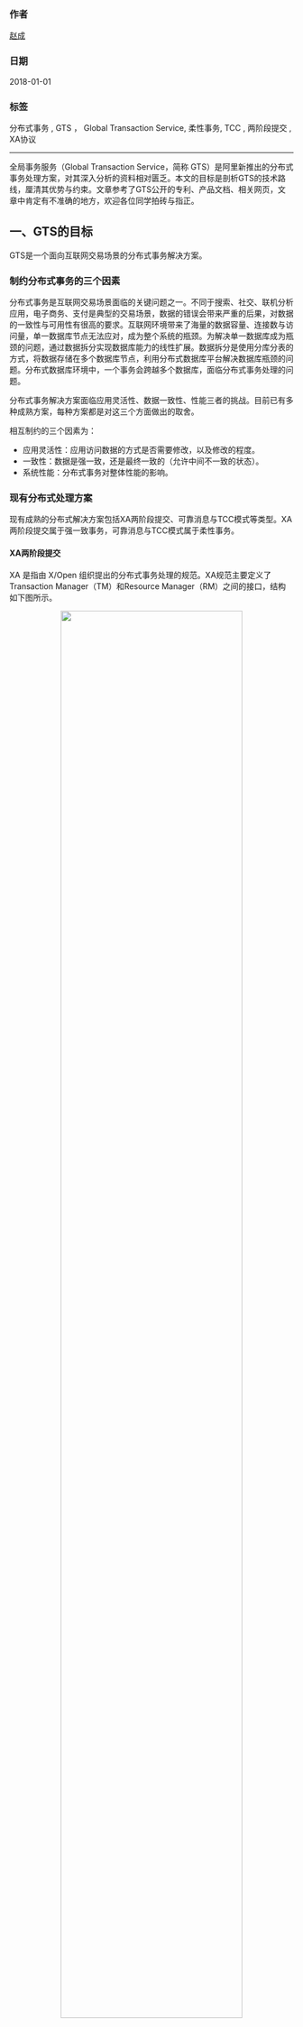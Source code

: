 ### 作者
[赵成](https://github.com/ChengXiaoZ)

### 日期               
2018-01-01

### 标签              
分布式事务 , GTS ， Global Transaction Service, 柔性事务, TCC , 两阶段提交 , XA协议

----

全局事务服务（Global Transaction Service，简称 GTS）是阿里新推出的分布式事务处理方案，对其深入分析的资料相对匮乏。本文的目标是剖析GTS的技术路线，厘清其优势与约束。文章参考了GTS公开的专利、产品文档、相关网页，文章中肯定有不准确的地方，欢迎各位同学拍砖与指正。

## 一、GTS的目标
GTS是一个面向互联网交易场景的分布式事务解决方案。

### 制约分布式事务的三个因素
分布式事务是互联网交易场景面临的关键问题之一。不同于搜索、社交、联机分析应用，电子商务、支付是典型的交易场景，数据的错误会带来严重的后果，对数据的一致性与可用性有很高的要求。互联网环境带来了海量的数据容量、连接数与访问量，单一数据库节点无法应对，成为整个系统的瓶颈。为解决单一数据库成为瓶颈的问题，通过数据拆分实现数据库能力的线性扩展。数据拆分是使用分库分表的方式，将数据存储在多个数据库节点，利用分布式数据库平台解决数据库瓶颈的问题。分布式数据库环境中，一个事务会跨越多个数据库，面临分布式事务处理的问题。

分布式事务解决方案面临应用灵活性、数据一致性、性能三者的挑战。目前已有多种成熟方案，每种方案都是对这三个方面做出的取舍。

相互制约的三个因素为：

* 应用灵活性：应用访问数据的方式是否需要修改，以及修改的程度。
* 一致性：数据是强一致，还是最终一致的（允许中间不一致的状态）。
* 系统性能：分布式事务对整体性能的影响。

### 现有分布式处理方案
现有成熟的分布式解决方案包括XA两阶段提交、可靠消息与TCC模式等类型。XA两阶段提交属于强一致事务，可靠消息与TCC模式属于柔性事务。

#### XA两阶段提交
XA 是指由 X/Open 组织提出的分布式事务处理的规范。XA规范主要定义了Transaction Manager（TM）和Resource Manager（RM）之间的接口，结构如下图所示。


<div align=center><img width="80%" height="80%" src="https://raw.githubusercontent.com/ChengXiaoZ/docs/master/media/2018-01-01-XA.png"/></div>

XA协议的流程可大致分为三个步骤：
* 步骤1：APP向TM创建全局事务，TM向APP返回全局事务号。
* 步骤2：APP使用全局事务号，访问RM的资源（当RM为数据库时，资源访问就是SQL操作）。当RM第一次收到访问时，使用该全局事务号向TM注册，TM返回事务分支事务号。
* 步骤3：APP向TM发出全局事务提交请求，TM与参与事务的RM通信，进行提交处理，全部完成后，向APP返回结果。

TM与RM之间的提交处理，采用两阶段提交协议。TM在第一阶段对所有的参与事务的RM请求“预备”操作，达成关于分布式事务一致性的共识。事务参与者必须完成所有的约束检查，并且确保后续提交或放弃时所需要的数据已持久化。在第二阶段，根据之前达到的提交或放弃的共识，请求所有参事务的RM完成相应的操作。

提交事务的过程中需要在多个资源节点之间进行协调，而各节点对锁资源的释放必须等到事务最终提交时，所以两阶段提交在执行同样的事务时会比一阶段提交消耗更多的时间。当事务并发量达到一定数量时，就会出现大量事务积压甚至出现死锁，系统性能和处理吞吐量就会严重下滑。


#### 可靠消息
可靠消息的一种可能实现的结构如下图。

<div align=center><img width="50%" height="50%" src="https://raw.githubusercontent.com/ChengXiaoZ/docs/master/media/2018-01-01-MSG-DT.png"/></div>

说明：
* 业务处理服务在业务事务提交前，向实时消息服务请求发送消息，实时消息服务只记录消息数据，而不真正发送。
* 业务处理服务在业务事务提交后，向实时消息服务确认发送。只有在得到确认发送指令后，实时消息服务才真正发送消息。
* 业务处理服务在业务事务回滚后，向实时消息服务取消发送。
* 消息状态确认系统定期找到未确认发送或回滚发送的消息，向业务处理服务询问消息状态，业务处理服务根据消息ID或消息内容确定该消息是否有效。

通过消息进行事务异步的方式，可以保证业务数据操作和消息的发送同时执行成功或失败，保持了事务的最终一致性。

采用可靠消息的方式，在两个事务间实现分布式事务时，可以很好地满足事务最终一致性以及事务的回滚，但如果一个事务上下文中超过两个事务操作后，需要开发人员实现整个事务流程的操作日志的记录、每个事务分支的回滚以及整个流程的准确调度。

#### TCC模式
TCC模式为全局事务执行提供了一个框架，开发人员只需要实现每个事务分支的回滚，不需要记录整个事务流程的操作日志。TCC模式结构如下图。

<div align=center><img width="80%" height="80%" src="https://raw.githubusercontent.com/ChengXiaoZ/docs/master/media/2018-01-01-TCC.jpeg"/></div>

说明：
* 一个完整的业务活动由一个主业务服务与若干从业务服务组成。
* 主业务服务负责发起并完成整个业务活动。
* 从业务服务提供TCC型业务操作。
* 业务活动管理器控制业务活动的一致性，它登记业务活动中的操作，并在业务活动提交时确认所有的TCC型操作的confirm操作，在业务活动取消时调用所有TCC型操作的cancel操作。

TCC业务包括两个阶段完成：
* 第一阶段：主业务服务分别调用所有从业务的 try 操作，并在活动管理器中登记所有从业务服务。当所有从业务服务的 try 操作都调用成功或者某个从业务服务的 try 操作失败，进入第二阶段。
* 第二阶段：活动管理器根据第一阶段的执行结果来执行 confirm 或 cancel 操作。
如果第一阶段所有 try 操作都成功，则活动管理器调用所有从业务活动的 confirm操作。否则调用所有从业务服务的 cancel 操作。

#### 小结
可靠消息与TCC模式通过避免XA两阶段提交对数据资源的长期锁定提升了性能，通过在数据库外部实现事务机制达到了最终一致性，但牺牲了应用灵活性，需要开发人员实现事务检查与回滚的细节，面临着花费大量精力保证应用正确性的问题。

GTS目标是在性能开销可接受的情况下，由GTS统一处理全局事务的故障恢复与并发控制，对应用开发屏蔽事务处理的细节，从而提升应用的灵活性与数据的一致性。

## 二、GTS的技术路线

GTS采用基于XA架构优化的技术路线，在保留XA架构灵活性的优点下，通过将XA提交中的第一阶段与第二阶段解耦，将提交过程转换为第一阶段本地事务提交+第二阶段异步清理的方式，从而提供提升系统性能，同时通过在GTS内部维护应用级别的日志与锁信息，实现了全局事务的回滚与并发控制。

GTS方案认为XA性能低效的根本原因是采用了阻塞协议。在分布式事务提交的第一阶段等待最慢的一个事务分支完成，即使在不存在锁冲突的情况下，各事务分支的数据库连接依然会被挂起所占用的资源都不能够释放，以防止全局事务提交前释放资源所造成的数据不一致。对于业务流量极高的大规模互联网企业，难以接受 XA 两阶段提交协议所带来的巨大性能开销。

GTS架构包含的组件与XA完全相同，示意架构如下图。

<div align=center><img width="80%" height="80%" src="https://raw.githubusercontent.com/ChengXiaoZ/docs/master/media/2018-01-01-GTS-CONCEPTS-ARCH.png"/></div>

GTS全局事务处理流程与XA一致，也包括全局事务注册、数据访问与全局事务提交三个步骤，但在第二步与第三步的内部处理上与XA不同：
* 第二步数据访问中，各事务分支完成数据操作的同时，会将全局事务信息（锁与日志信息）存储在当前数据库的表中。
* 第三步全局事务提交中，采用一阶段本地事务提交+二阶段异步清理的方式。首先对各数据库做本地事务的提交，并释放数据库连接等系统资源，然后，向TM发出全局事务提交请求，TM收到请求后，立即返回成功，TM后续实际工作是对各个数据库使用全局事务标识符进行全局事务信息的清理。

GTS与XA在全局事务的故障恢复处理与并发控制采用了不同的实现机制：
* XA两阶段协议是基于数据库内核的日志与锁信息实现全局事务的回滚与并发控制。由于GTS一阶段本地事务提交中，会直接提交本地事务并释放连接，此时数据库内核的日志与锁表对全局事务不再有效。在第二步中，GTS会将日志和锁信息存储在表中，当事务本地提交后，日志和锁信息被持久化保存，用于实现全局事务的并发控制与故障恢复。
* GTS的故障恢复只有UNDO操作没有REDO操作，日志表中存储了UNDO需要的信息，包括行记录标识、全局事务号、镜像查询语句、操作的前像与操作的后像。当发生故障时，对于已经本地提交的数据库，从UNDO表中找到修改的记录，记录的操作前像和操作后像，使用镜像查询语句从数据库中读取该记录的当前值。如果当前值与记录操作后像相同，则直接使用操作前像进行恢复，否则报警，进行人工处理。
* GTS的全局锁表中存储了记录的加锁信息。封锁的粒度是行（记录），锁的类型包括共享锁和互斥锁，对于同一个记录，加锁的规则是共享锁与共享锁不冲突，共享锁与互斥锁冲突、互斥锁与互斥锁冲突。对插入(INSERT)、修改(UPDATE)、删除(DELETE)、更新模式的锁定查询(SELECT… FOR UPDATE) 操作加互斥锁。对于共享模式的锁定查询 (SELECT…LOCK IN SHARE MODE) 操作加共享锁。若没有锁冲突，在GTS锁表中，增加一行记录，表示加锁成功。
* GTS的默认隔离级别为读未提交（脏数据），使用SELECT… FOR UPDATE和SELECT…LOCK IN SHARE MODE，可使查询隔离级别提升至读已提交。


## 三、GTS的架构与处理流程

### 架构
下图描述了GTS一种可能的实现架构。

<div align=center><img width="80%" height="80%" src="https://raw.githubusercontent.com/ChengXiaoZ/docs/master/media/2018-01-01-GTS-IMP-ARCH.png"/></div>

与XA架构相同，GTS架构由应用、事务管理器、资源管理器三个部分组成。资源管理器由事务分支处理模块、镜像查询构造模块、并发控制模块、恢复控制模块，以及存储在数据库中的GTS事务信息（GTS锁表与GTS日志表）等组成。

* 事务分支处理模块：是资源管理器的外部接口，并完成内部各模块的调用。
* 镜像查询构造模块：从Insert、Update、Delete语句，生成该操作对应记录集的镜像查询语句。例如table_name表包含两个字段column1和column2，column1为主键，则镜像查询语句为select column1, column2 from table_name where column1=v1。
* 并发控制模块：基于GTS事务锁表，维护读写并发控制。锁表定义如下：

字段名|字段类型|字段描述|
---|---|---
ID|整数|自增主键
TABLE_NAME|字符串|表名
KEY_VALUE|整数|数据行ID
XID|字符串|全局事务标识
XLOCK|整数|互斥锁标记
SLOCK|整数|共享锁标记
BRANCH_ID|整数|事务分支标识

* 恢复控制模块：基于GTS日志表，进行故障恢复。 日志表定义如下：

字段名|字段类型|字段描述|
---|---|---
ID|整数|自增主键
GMT_CREATE|时间|创建时间
GMT_MODIFIED|datetime|修改时间
XID|整数|全局事务ID
BRANCH_ID|整数|分支事务ID
ROLLBACK_INFO|longblob|查询语句、前像与后像
STATUS|整数|状态
SERVER|字符串|分支所在DB IP

### 主要流程序列图
分别描述了insert/delete/update操作、读已提交操作、提交操作和回滚操作等四个操作的序列图（一种可能的实现方式）。

#### insert/delete/update操作流程序列图
<div align=center><img width="80%" height="80%" src="https://raw.githubusercontent.com/ChengXiaoZ/docs/master/media/2018-01-01-SEQ-INSERT-DEL-UPDATE.png"/></div>

#### 读已提交操作流程序列图

<div align=center><img width="80%" height="80%" src="https://raw.githubusercontent.com/ChengXiaoZ/docs/master/media/2018-01-01-SEQ-READ-COMMIT.png"/></div>

#### 提交操作流程序列图

<div align=center><img width="80%" height="80%" src="https://raw.githubusercontent.com/ChengXiaoZ/docs/master/media/2018-01-01-SEQ-COMMIT.png"/></div>

#### 回滚操作流程序列图

<div align=center><img width="80%" height="80%" src="https://raw.githubusercontent.com/ChengXiaoZ/docs/master/media/2018-01-01-SEQ-ROLLBACK.png"/></div>

### 阿里官方案例

GTS产品网站给出了一个交易类事务中最典型的[转账案例](https://yq.aliyun.com/articles/211919?spm=5176.100239.blogcont213637.15.OaOzwC)

* A和B两个用户的数据分别位于一个DRDS实例的两个不同分库中，用50个进程并发进行 A转账给3，每个进程转账10次，每次转账金额在1到10之间随机生成，转账过程中模拟了3%的网络异常，使用GTS事务保证了A和B钱的总数不变。

* 从代码上可看出，只需增加一条开启GTS的sql语句，就将单机事务应用提升至分布式事务，体现出很好的应用灵活性。测试中转账事务执行500次，成功490次，失败10次。转账结束10秒后，查询账户金额总数正确。

2017云栖大会 GTS产品介绍中，给出了使用GTS与不使用事务（1PC）[测试对比](https://yq.aliyun.com/articles/106067)。下图，GTS比1PC的性能损耗在10%，远远小于2PC方式，表现出优异的性能。
<div align=center><img width="50%" height="50%" src="https://raw.githubusercontent.com/ChengXiaoZ/docs/master/media/2018-01-01-PERF-COMP.png"/></div>


## 四、GTS的优势与约束

与基于消息队列与TCC补偿模式的分布式事务相比，在性能满足的情况下，GTS更好的应用灵活性与数据一致性：
* 灵活性：数据库应用基本实现零修改，同时，基于XA模型，可方便的支持消息队列数据库等多种RM。
* 数据一致性：GTS 的缺省事务隔离级别为读未提交，该模式下可以达到分布式事务的最大性能，但可能会读到脏数据。对于一致性要求高的应用，在性能允许的情况下，可以采用已提交读语句（for update、lock in share mode）将隔离级别提升至读已提交。

根据GTS实现机制的特点，其应用场景上有以下约束：加锁操作记录数量不能太大，操作冲突不能太多，加锁时间不能太长。违法以上约束时，GTS内部会占用过多资源、锁冲突和回滚增加，导致性能的下降。电商、物流、金融、零售行业中的核心交易场景有着高并发，高性能，单次操作数据集小，事务响应时间敏感的特点，GTS类方案在此类场景中有着广泛和良好的应用前景。


## 五、参考

### 书
    
* 《企业IT架构转型之道》第六章

#### 专利

* CN201510111872-一种分布式事务处理方法及系统
* CN201510111986-一种分布式事务处理方法及系统

#### 网页
* [破解世界性技术难题！ GTS让分布式事务简单高效](https://yq.aliyun.com/articles/106067)
* [分布式事务云市场分析](https://yq.aliyun.com/articles/75300?spm=5176.8091938.0.0.MFhEwx)
* [分布式事务中间件GTS（TXC）](https://yq.aliyun.com/articles/66096?spm=5176.100239.blogcont106067.27.OWar8Z) 
* [GTS for DRDS分布式事务的实现理解](https://yq.aliyun.com/articles/213637?utm_source=tuicool&utm_medium=referral) 
* [GTS全局事务测试－单DRDS跨库事务](https://yq.aliyun.com/articles/211919?spm=5176.100239.blogcont213637.15.OaOzwC) 

----

版权声明：自由转载-非商用-非衍生-保持署名[（创意共享3.0许可证）](https://creativecommons.org/licenses/by-nc-nd/3.0/deed.zh)
